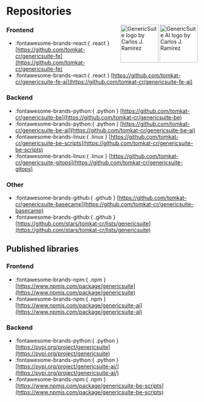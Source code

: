 # Repositories

<img 
    align="right"
    width="100"
    height="100"
    src="../images/gs_ai_logo_circle.svg"
    title="GenericSuite AI logo by Carlos J. Ramirez"
/>
<img 
    align="right"
    width="100"
    height="100"
    src="../images/gs_logo_circle.svg"
    title="GenericSuite logo by Carlos J. Ramirez"
/>

### Frontend

* :fontawesome-brands-react:{ .react } [https://github.com/tomkat-cr/genericsuite-fe](https://github.com/tomkat-cr/genericsuite-fe)
* :fontawesome-brands-react:{ .react } [https://github.com/tomkat-cr/genericsuite-fe-ai](https://github.com/tomkat-cr/genericsuite-fe-ai)

### Backend

* :fontawesome-brands-python:{ .python } [https://github.com/tomkat-cr/genericsuite-be](https://github.com/tomkat-cr/genericsuite-be)
* :fontawesome-brands-python:{ .python } [https://github.com/tomkat-cr/genericsuite-be-ai](https://github.com/tomkat-cr/genericsuite-be-ai)
* :fontawesome-brands-linux:{ .linux } [https://github.com/tomkat-cr/genericsuite-be-scripts](https://github.com/tomkat-cr/genericsuite-be-scripts)
* :fontawesome-brands-linux:{ .linux } [https://github.com/tomkat-cr/genericsuite-gitops](https://github.com/tomkat-cr/genericsuite-gitops)

### Other

* :fontawesome-brands-github:{ .github } [https://github.com/tomkat-cr/genericsuite-basecamp](https://github.com/tomkat-cr/genericsuite-basecamp)
* :fontawesome-brands-github:{ .github } [https://github.com/stars/tomkat-cr/lists/genericsuite](https://github.com/stars/tomkat-cr/lists/genericsuite)

## Published libraries

### Frontend

* :fontawesome-brands-npm:{ .npm } [https://www.npmjs.com/package/genericsuite](https://www.npmjs.com/package/genericsuite)
* :fontawesome-brands-npm:{ .npm } [https://www.npmjs.com/package/genericsuite-ai](https://www.npmjs.com/package/genericsuite-ai)

### Backend

* :fontawesome-brands-python:{ .python } [https://pypi.org/project/genericsuite](https://pypi.org/project/genericsuite)
* :fontawesome-brands-python:{ .python } [https://pypi.org/project/genericsuite-ai/](https://pypi.org/project/genericsuite-ai/)
* :fontawesome-brands-npm:{ .npm } [https://www.npmjs.com/package/genericsuite-be-scripts](https://www.npmjs.com/package/genericsuite-be-scripts)

